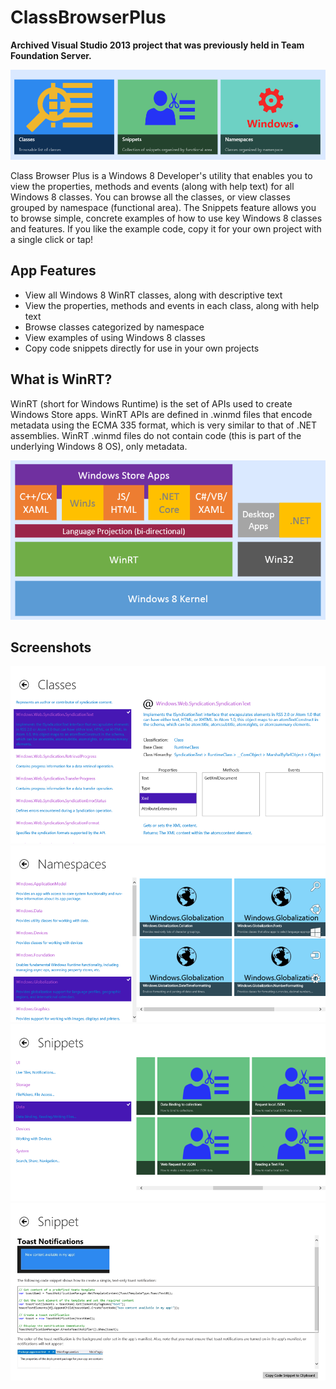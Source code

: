 # ClassBrowserPlus

**Archived Visual Studio 2013 project that was previously held in Team Foundation Server.**

![](./readme-assets/webLogo.png)

Class Browser Plus is a Windows 8 Developer's utility that enables you to view the properties, methods and events (along with help text) for all Windows 8 classes. You can browse all the classes, or view classes grouped by namespace (functional area). The Snippets feature allows you to browse simple, concrete examples of how to use key Windows 8 classes and features. If you like the example code, copy it for your own project with a single click or tap!

## App Features
* View all Windows 8 WinRT classes, along with descriptive text
* View the properties, methods and events in each class, along with help text
* Browse classes categorized by namespace
* View examples of using Windows 8 classes
* Copy code snippets directly for use in your own projects

## What is WinRT?
WinRT (short for Windows Runtime) is the set of APIs used to create Windows Store apps. WinRT APIs are defined in .winmd files that encode metadata using the ECMA 335 format, which is very similar to that of .NET assemblies. WinRT .winmd files do not contain code (this is part of the underlying Windows 8 OS), only metadata.

![](./readme-assets/winrtRefs01.png)

## Screenshots

![](./readme-assets/screenshot01.png)
![](./readme-assets/screenshot02.png)
![](./readme-assets/screenshot03.png)
![](./readme-assets/screenshot04.png)
